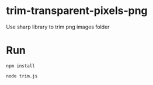 # trim-transparent-pixels-png
Use sharp library to trim png images folder

# Run
`npm install`

`node trim.js`
